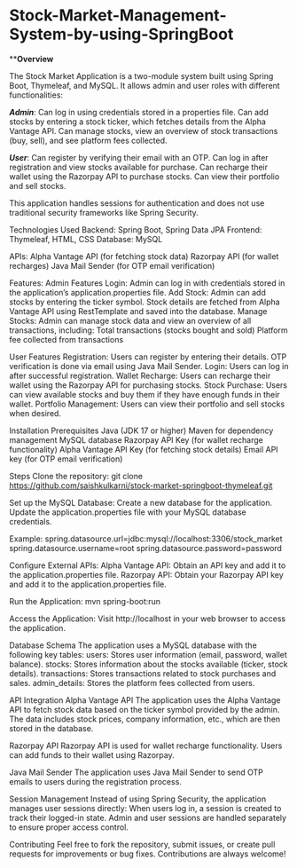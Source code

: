# Stock-Market-Management-System-by-using-SpringBoot

 ****************Overview**************
 
The Stock Market Application is a two-module system built using Spring Boot, Thymeleaf, and MySQL. It allows admin and user roles with different functionalities:

***Admin***:
Can log in using credentials stored in a properties file.
Can add stocks by entering a stock ticker, which fetches details from the Alpha Vantage API.
Can manage stocks, view an overview of stock transactions (buy, sell), and see platform fees collected.

***User***:
Can register by verifying their email with an OTP.
Can log in after registration and view stocks available for purchase.
Can recharge their wallet using the Razorpay API to purchase stocks.
Can view their portfolio and sell stocks.

This application handles sessions for authentication and does not use traditional security frameworks like Spring Security.

Technologies Used
Backend: Spring Boot, Spring Data JPA
Frontend: Thymeleaf, HTML, CSS
Database: MySQL

APIs:
Alpha Vantage API (for fetching stock data)
Razorpay API (for wallet recharges)
Java Mail Sender (for OTP email verification)

Features:
Admin Features
Login: Admin can log in with credentials stored in the application’s application.properties file.
Add Stock: Admin can add stocks by entering the ticker symbol. Stock details are fetched from Alpha Vantage API using RestTemplate and saved into the database.
Manage Stocks: Admin can manage stock data and view an overview of all transactions, including:
Total transactions (stocks bought and sold)
Platform fee collected from transactions

User Features
Registration: Users can register by entering their details. OTP verification is done via email using Java Mail Sender.
Login: Users can log in after successful registration.
Wallet Recharge: Users can recharge their wallet using the Razorpay API for purchasing stocks.
Stock Purchase: Users can view available stocks and buy them if they have enough funds in their wallet.
Portfolio Management: Users can view their portfolio and sell stocks when desired.

Installation
Prerequisites
Java (JDK 17 or higher)
Maven for dependency management
MySQL database
Razorpay API Key (for wallet recharge functionality)
Alpha Vantage API Key (for fetching stock details)
Email API key (for OTP email verification)

Steps
Clone the repository:
git clone https://github.com/saishkulkarni/stock-market-springboot-thymeleaf.git

Set up the MySQL Database:
Create a new database for the application.
Update the application.properties file with your MySQL database credentials.

Example:
spring.datasource.url=jdbc:mysql://localhost:3306/stock_market
spring.datasource.username=root
spring.datasource.password=password

Configure External APIs:
Alpha Vantage API: Obtain an API key and add it to the application.properties file.
Razorpay API: Obtain your Razorpay API key and add it to the application.properties file.

Run the Application:
mvn spring-boot:run

Access the Application:
Visit http://localhost in your web browser to access the application.

Database Schema
The application uses a MySQL database with the following key tables:
users: Stores user information (email, password, wallet balance).
stocks: Stores information about the stocks available (ticker, stock details).
transactions: Stores transactions related to stock purchases and sales.
admin_details: Stores the platform fees collected from users.

API Integration
Alpha Vantage API
The application uses the Alpha Vantage API to fetch stock data based on the ticker symbol provided by the admin.
The data includes stock prices, company information, etc., which are then stored in the database.

Razorpay API
Razorpay API is used for wallet recharge functionality. Users can add funds to their wallet using Razorpay.

Java Mail Sender
The application uses Java Mail Sender to send OTP emails to users during the registration process.

Session Management
Instead of using Spring Security, the application manages user sessions directly:
When users log in, a session is created to track their logged-in state.
Admin and user sessions are handled separately to ensure proper access control.

Contributing
Feel free to fork the repository, submit issues, or create pull requests for improvements or bug fixes. Contributions are always welcome!